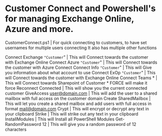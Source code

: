 # Customer Connect and Powershell's for managing Exchange Online, Azure and more.

CustomerConnect.ps1 | For quick connecting to customers, to have set usernames for multiple users connecting
It also has multiple other functions

Connect Exchange `"Customer`"   | This will Connect towards the customer with Exchange Online
Connect Azure `"Customer`"      | This will Connect towards the customer with Azure Connect
Connect Info `"Customer`"       | This will Give you information about what account to use
Connect ExOp `"Customer`"       | This will Connect towards the customer with Exchange Online
Connect Teams *                 | This will Connect towards Sharepoint of Customer * FORCE will make it force Reconnect
Connected                       | This will show you the current connected customer
GiveAccess user@domain.com      | This will add the user to a shared mailbox with full access on the customer domain
Create SharedMailbox            | This will let you create a shared mailbox and add users with full access in format mail@domain.com
Crypt                           | This will encrypt or decrypt any text in your clipboard
Strike                          | This will strike out any text in your clipboard
InstallModules                  | This will Install all PowerShell Modules
Get-RandomPassword 12           | This will give you a random password of 12 characters
